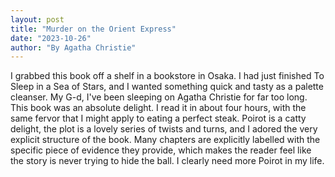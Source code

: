```yaml
---
layout: post
title: "Murder on the Orient Express"
date: "2023-10-26"
author: "By Agatha Christie"
---
```


I grabbed this book off a shelf in a bookstore in Osaka. I had just finished To Sleep in a Sea of Stars, and I wanted something quick and tasty as a palette cleanser. My G-d, I've been sleeping on Agatha Christie for far too long. This book was an absolute delight. I read it in about four hours, with the same fervor that I might apply to eating a perfect steak. Poirot is a catty delight, the plot is a lovely series of twists and turns, and I adored the very explicit structure of the book. Many chapters are explicitly labelled with the specific piece of evidence they provide, which makes the reader feel like the story is never trying to hide the ball. I clearly need more Poirot in my life.
